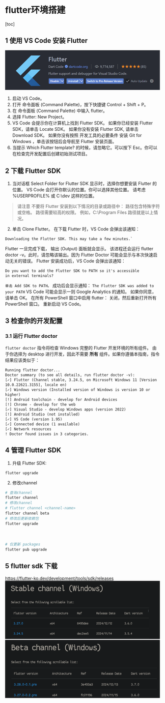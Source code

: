# flutter环境搭建

[toc]

## 1 使用 VS Code 安装 Flutter

![](./imgs/flutter环境搭建2.png)
  1.  启动 VS Code。
  2.  打开 命令面板 (Command Palette)，按下快捷键 Control + Shift + P。
  3.  在 命令面板 (Command Palette) 中输入 flutter。
  4.  选择 Flutter: New Project。
  5.  VS Code 会提示你在计算机上找到 Flutter SDK。
        如果你已经安装 Flutter SDK，请单击 Locate SDK。
        如果你没有安装 Flutter SDK, 请单击 Download SDK。
        如果你没有按照 开发工具的必要条件 安装 Git for Windows ，单击该按钮后会导航至 Flutter 安装页面。
   6. 当提示 Which Flutter template? 的时候，请忽略它。可以按下 Esc。你可以在检查完开发配置后创建初始测试项目。



## 2 下载 Flutter SDK
1.    当对话框 Select Folder for Flutter SDK 显示时，选择你想要安装 Flutter 的位置。
    VS Code 会打开你默认的位置。你可以选择其他位置。
    请考虑 %USERPROFILE% 或 C:\dev 这样的位置。
> 请注意
> 不要将 Flutter 安装到以下情况的目录或路径中：
>    路径包含特殊字符或空格。
>    路径需要较高的权限。
例如，C:\Program Files 路径就是以上情况。
2. 单击 Clone Flutter。
在下载 Flutter 时，VS Code 会弹出该通知：
````
Downloading the Flutter SDK. This may take a few minutes.`
````
Flutter 一旦完成下载， 输出 (Output) 面板就会显示。
该进程还会运行 flutter doctor -v。此时，请忽略该输出。因为 Flutter Doctor 可能会显示与本次快速启动无关的错误。
Flutter 安装成功后，VS Code 会弹出该通知：
```
Do you want to add the Flutter SDK to PATH so it's accessible
in external terminals?
```
`单击 Add SDK to PATH。`
成功后会显示通知：
`The Flutter SDK was added to your PATH`
VS Code 可能会显示一则 Google Analytics 的通知。
如果你同意，请单击 OK。
在所有 PowerShell 窗口中启用 flutter：
    关闭，然后重新打开所有 PowerShell 窗口。
    重新启动 VS Code。

## 3 检查你的开发配置

### 3.1 运行 Flutter doctor
`flutter doctor` 指令将检查 Windows 完整的 Flutter 开发环境的所有组件。
由于你选择为 desktop 进行开发，因此不需要 **所有** 组件。如果你遵循本指南，指令结果应该类似于：

```
Running flutter doctor...
Doctor summary (to see all details, run flutter doctor -v):
[✓] Flutter (Channel stable, 3.24.5, on Microsoft Windows 11 [Version 10.0.22621.3155], locale en)
[✓] Windows version (Installed version of Windows is version 10 or higher)
[!] Android toolchain - develop for Android devices
[!] Chrome - develop for the web
[✓] Visual Studio - develop Windows apps (version 2022)
[!] Android Studio (not installed)
[✓] VS Code (version 1.95)
[✓] Connected device (1 available)
[✓] Network resources
! Doctor found issues in 3 categories.
```

## 4 管理 Flutter SDK
1. 升级 Flutter SDK:  
```
flutter upgrade
```
2. 修改channel
```bash
# 查询channel
flutter channel
# 修改channel
# flutter channel <channel-name>
flutter channel beta
# 修改后更新依赖包
flutter upgrade



# 仅更新 packages
flutter pub upgrade


```

## 5 flutter sdk 下载
https://flutter-ko.dev/development/tools/sdk/releases
![](./imgs/flutter环境搭建1.png)
![](./imgs/flutter环境搭建0.png)
